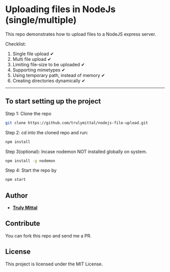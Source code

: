 # Uploading files in NodeJs (single/multiple)

This repo demonstrates how to upload files to a NodeJS express server.

Checklist:

1. Single file upload ✔
2. Multi file upload ✔
3. Limiting file-size to be uploaded ✔
4. Supporting mimetypes ✔
5. Using temporary path, instead of memory ✔
6. Creating directories dynamically ✔

---

## To start setting up the project

Step 1: Clone the repo

```bash
git clone https://github.com/trulymittal/nodejs-file-upload.git
```

Step 2: cd into the cloned repo and run:

```bash
npm install
```

Step 3(optional): Incase nodemon NOT installed globally on system.

```bash
npm install -g nodemon
```

Step 4: Start the repo by

```bash
npm start
```

## Author

- [**Truly Mittal**](https://trulymittal.com)

## Contribute

You can fork this repo and send me a PR.

## License

This project is licensed under the MIT License.
